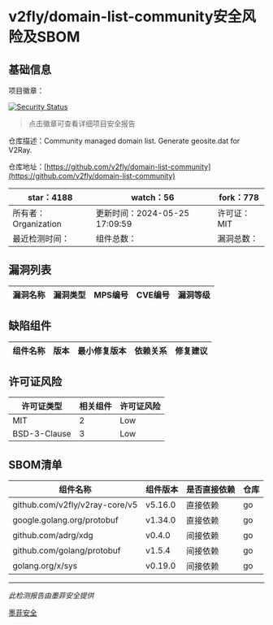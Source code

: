 # v2fly/domain-list-community安全风险及SBOM

## 基础信息

项目徽章：

[![Security Status](https://www.murphysec.com/platform3/v31/badge/1794458826337525760.svg)](https://www.murphysec.com/console/report/1713621122511667200/1794458826337525760)

> 点击徽章可查看详细项目安全报告

仓库描述：Community managed domain list. Generate geosite.dat for V2Ray.

仓库地址：[https://github.com/v2fly/domain-list-community](https://github.com/v2fly/domain-list-community)

| star：4188 | watch：56 | fork：778 |
| ----------- | -------------- | ------------ |
| 所有者：Organization | 更新时间：2024-05-25 17:09:59 | 许可证：MIT |
| 最近检测时间： | 组件总数： | 漏洞总数： |




## 漏洞列表

| 漏洞名称 | 漏洞类型 | MPS编号 | CVE编号 | 漏洞等级 |
| ------- | ------ | ------- | ------ | ----- |





## 缺陷组件

| 组件名称 | 版本 | 最小修复版本 | 依赖关系 | 修复建议 |
| -------- | ---- | ------------ | -------- | -------- |





## 许可证风险

| 许可证类型 | 相关组件 | 许可证风险 |
| ---------- | -------- | ---------- |
|MIT|2|Low|
|BSD-3-Clause|3|Low|




## SBOM清单

| 组件名称 | 组件版本 | 是否直接依赖 | 仓库 |
| -------- | -------- | ------------ | ---- |
|github.com/v2fly/v2ray-core/v5|v5.16.0|直接依赖|go|
|google.golang.org/protobuf|v1.34.0|直接依赖|go|
|github.com/adrg/xdg|v0.4.0|间接依赖|go|
|github.com/golang/protobuf|v1.5.4|间接依赖|go|
|golang.org/x/sys|v0.19.0|间接依赖|go|


------

*此检测报告由墨菲安全提供*

[墨菲安全](www.murphysec.com)